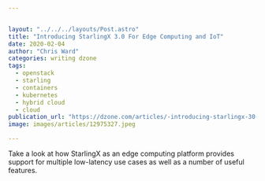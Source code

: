 ```yaml
---


layout: "../../../layouts/Post.astro"
title: "Introducing StarlingX 3.0 For Edge Computing and IoT"
date: 2020-02-04
author: "Chris Ward"
categories: writing dzone
tags: 
  - openstack
  - starling
  - containers
  - kubernetes
  - hybrid cloud
  - cloud
publication_url: "https://dzone.com/articles/-introducing-starlingx-30-for-edge-computing-and-i"
image: images/articles/12975327.jpeg

---
```

Take a look at how StarlingX as an edge computing platform provides support for multiple low-latency use cases as well as a number of useful features.

